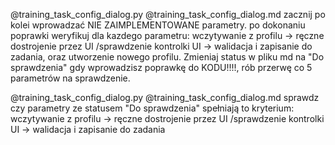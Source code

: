 @training_task_config_dialog.py @training_task_config_dialog.md zacznij po kolei wprowadzać NIE ZAIMPLEMENTOWANE parametry. po dokonaniu poprawki weryfikuj dla kazdego parametru: wczytywanie z profilu -> ręczne dostrojenie przez UI /sprawdzenie kontrolki UI -> walidacja i zapisanie do zadania, oraz utworzenie nowego profilu. Zmieniaj status w pliku md na "Do sprawdzenia" gdy wprowadzisz poprawkę do KODU!!!!, rób przerwę co 5 parametrów na sprawdzenie.


@training_task_config_dialog.py @training_task_config_dialog.md sprawdz czy parametry ze statusem "Do sprawdzenia" spełniają to kryterium: wczytywanie z profilu -> ręczne dostrojenie przez UI /sprawdzenie kontrolki UI -> walidacja i zapisanie do zadania